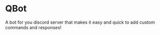 # QBot
 A bot for you discord server that makes it easy and quick to add custom commands and responses!
